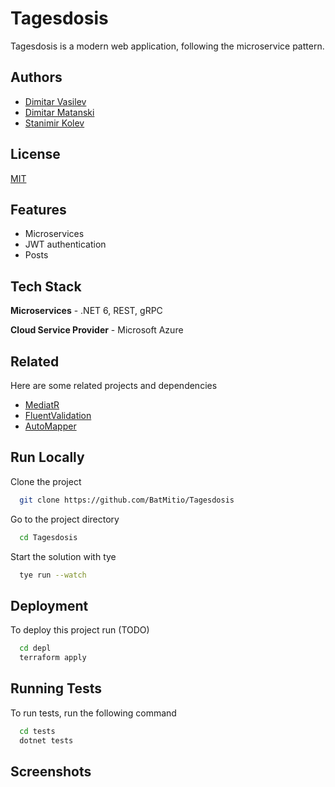 
# Tagesdosis

Tagesdosis is a modern web application, following the microservice pattern.


## Authors

- [Dimitar Vasilev](https://www.github.com/batmitio)
- [Dimitar Matanski](https://www.github.com/dimitarmatanski)
- [Stanimir Kolev](https://www.github.com/r46narok)
## License

[MIT](https://choosealicense.com/licenses/mit/)


## Features

- Microservices
- JWT authentication
- Posts

## Tech Stack

**Microservices** - .NET 6, REST, gRPC

**Cloud Service Provider** - Microsoft Azure

## Related

Here are some related projects and dependencies

- [MediatR](https://github.com/jbogard/MediatR)
- [FluentValidation](https://fluentvalidation.net/)
- [AutoMapper](https://automapper.org/)



## Run Locally

Clone the project

```bash
  git clone https://github.com/BatMitio/Tagesdosis
```

Go to the project directory

```bash
  cd Tagesdosis
```

Start the solution with tye

```bash
  tye run --watch
```


## Deployment

To deploy this project run (TODO)

```bash
  cd depl
  terraform apply
```


## Running Tests

To run tests, run the following command

```bash
  cd tests
  dotnet tests
```


## Screenshots